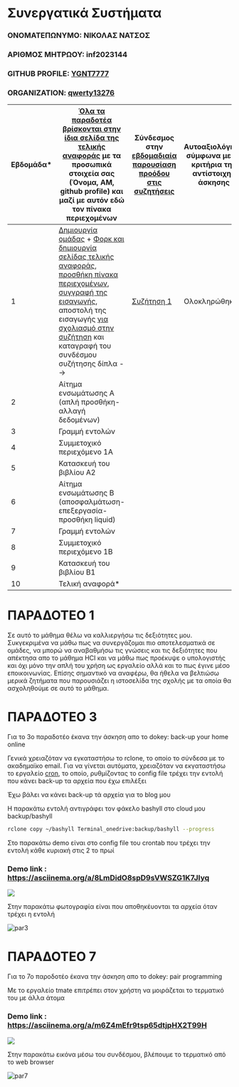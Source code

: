 # Συνεργατικά Συστήματα

### ΟΝΟΜΑΤΕΠΩΝΥΜΟ: ΝΙΚΟΛΑΣ ΝΑΤΣΟΣ
### ΑΡΙΘΜΟΣ ΜΗΤΡΩΟΥ: inf2023144
### GITHUB PROFILE: [YGNT7777](https://github.com/YGNT7777)
### ORGANIZATION: [qwerty13276](https://github.com/qwerty13276)

| Εβδομάδα* | [Όλα τα παραδοτέα βρίσκονται στην ίδια σελίδα της τελικής αναφοράς](https://epidrome.github.io/teaching/deliverables/) με τα προσωπικά στοιχεία σας (Όνομα, ΑΜ, github profile) και μαζί με αυτόν εδώ τον πίνακα περιεχομένων | Σύνδεσμος στην [εβδομαδιαία παρουσίαση προόδου στις συζητήσεις](https://github.com/courses-ionio/cscw/discussions/categories/show-and-tell) | Αυτοαξιολόγηση σύμφωνα με τα κριτήρια της αντίστοιχης άσκησης |
| --- | --- | --- | --- |
| 1 | [Δημιουργία ομάδας](https://epidrome.github.io/teaching/help/team/) + [Φορκ και δημιουργία σελίδας τελικής αναφοράς](https://epidrome.github.io/help/teaching/), [προσθήκη πίνακα περιεχομένων](https://raw.githubusercontent.com/courses-ionio/cscw/master/README.md), [συγγραφή της εισαγωγής](https://epidrome.github.io/help/teaching/), αποστολή της εισαγωγής [για σχολιασμό στην συζήτηση](https://github.com/courses-ionio/cscw/discussions/categories/show-and-tell) και καταγραφή του συνδέσμου συζήτησης δίπλα --> | [Συζήτηση 1](https://github.com/courses-ionio/cscw/discussions/213) | Ολοκληρώθηκε|
| 2 | Αίτημα ενσωμάτωσης Α (απλή προσθήκη-αλλαγή δεδομένων) | | |
| 3 | Γραμμή εντολών | | |
| 4 | Συμμετοχικό περιεχόμενο 1A | | |
| 5 | Κατασκευή του βιβλίου Α2 | | |
| 6 | Αίτημα ενσωμάτωσης Β (αποσφαλμάτωση-επεξεργασία-προσθήκη liquid) | | |
| 7 | Γραμμή εντολών | | |
| 8 | Συμμετοχικό περιεχόμενο 1B | | |
| 9 | Κατασκευή του βιβλίου B1 | | |
| 10 | Τελική αναφορά* | | |


# ΠΑΡΑΔΟΤΕΟ 1
Σε αυτό το μάθημα θέλω να καλλιεργήσω τις δεξιότητες μου. Συκγεκριμένα να μάθω πως να συνεργάζομαι πιο αποτελεσματικά σε ομάδες, να μπορώ να αναβαθμήσω τις γνώσεις και τις δεξιότητες που απέκτησα απο το μάθημα HCI και να μάθω πως προέκυψε ο υπολογιστής και όχι μόνο την απλή του χρήση ως εργαλείο αλλά και το πως έγινε μέσο εποικοινωνίας. Επίσης σημαντικό να αναφέρω, θα ήθελα να βελτιώσω μερικά ζητήματα που παρουσιάζει η ιστοσελίδα της σχολής με τα οποία θα ασχοληθούμε σε αυτό το μάθημα.

# ΠΑΡΑΔΟΤΕΟ 3
Για το 3ο παραδοτέο έκανα την άσκηση απο το dokey: back-up your home online

Γενικά χρειαζόταν να εγκαταστήσω το rclone, το οποίο το σύνδεσα με το ακαδημαϊκο email. Για να γίνεται αυτόματα, χρειαζόταν να εκγαταστήσω το εργαλείο [cron](https://wiki.archlinux.org/title/Cron), το οποίο, ρυθμίζοντας το config file τρέχει την εντολή που κάνει back-up τα αρχεία που έχω επιλέξει

Έχω βάλει να κάνει back-up τά αρχεία για το blog μου

Η παρακάτω εντολή αντιγράφει τον φάκελο bashyll στο cloud μου backup/bashyll

```bash
rclone copy ~/bashyll Terminal_onedrive:backup/bashyll --progress
```
Στο παρακάτω demo είναι στο config file του crontab που τρέχει την εντολή κάθε κυριακή στις 2 το πρωί

### Demo link : https://asciinema.org/a/8LmDidO8spD9sVWSZG1K7JIyq
<a href="https://asciinema.org/a/8LmDidO8spD9sVWSZG1K7JIyq" target="_blank"><img src="https://asciinema.org/a/8LmDidO8spD9sVWSZG1K7JIyq.svg" /></a>

Στην παρακάτω φωτογραφία είναι που αποθηκέυονται τα αρχεία όταν τρέχει η εντολή

![par3](https://github.com/user-attachments/assets/3f820f08-b61d-4b76-95b3-d6764f08afba)

# ΠΑΡΑΔΟΤΕΟ 7
Για το 7ο παροδοτέο έκανα την άσκηση απο το dokey: pair programming

Με το εργαλείο tmate επιτρέπει στον χρήστη να μοιράζεται το τερματικό του με άλλα άτομα

### Demo link : https://asciinema.org/a/m6Z4mEfr9tsp65dtjpHX2T99H
<a href="https://asciinema.org/a/m6Z4mEfr9tsp65dtjpHX2T99H" target="_blank"><img src="https://asciinema.org/a/m6Z4mEfr9tsp65dtjpHX2T99H.svg" /></a>

Στην παρακάτω εικόνα μέσω του συνδέσμου, βλέπουμε το τερματικό από το web browser

![par7](https://github.com/user-attachments/assets/e469035e-c0fc-406a-83ce-f8fe9635d918)
